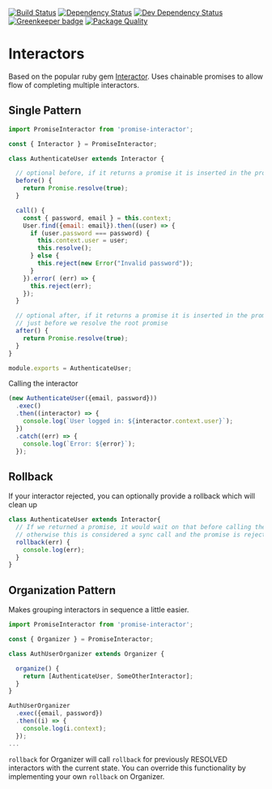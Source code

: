 [![Build Status](https://travis-ci.org/interlock/promise-interactor.svg?branch=master)](https://travis-ci.org/interlock/promise-interactor)
[![Dependency Status](https://david-dm.org/interlock/promise-interactor.svg)](https://david-dm.org/interlock/promise-interactor)
[![Dev Dependency Status](https://david-dm.org/interlock/promise-interactor/dev-status.svg)](https://david-dm.org/interlock/promise-interactor/dev-status)
[![Greenkeeper badge](https://badges.greenkeeper.io/interlock/promise-interactor.svg)](https://greenkeeper.io/)
[![Package Quality](http://npm.packagequality.com/shield/promise-interactor.svg)](http://packagequality.com/#?package=promise-interactor)

# Interactors

Based on the popular ruby gem [Interactor](https://github.com/collectiveidea/interactor). Uses chainable promises to allow
flow of completing multiple interactors.


## Single Pattern

```js
import PromiseInteractor from 'promise-interactor';

const { Interactor } = PromiseInteractor;

class AuthenticateUser extends Interactor {

  // optional before, if it returns a promise it is inserted in the promise chain
  before() {
    return Promise.resolve(true);
  }

  call() {
    const { password, email } = this.context;
    User.find({email: email}).then((user) => {
      if (user.password === password) {
        this.context.user = user;
        this.resolve();
      } else {
        this.reject(new Error("Invalid password"));
      }
    }).error( (err) => {
      this.reject(err);
    });
  }

  // optional after, if it returns a promise it is inserted in the promise chain
  // just before we resolve the root promise
  after() {
    return Promise.resolve(true);
  }
}

module.exports = AuthenticateUser;
```

Calling the interactor

```js
(new AuthenticateUser({email, password}))
  .exec()
  .then((interactor) => {
    console.log(`User logged in: ${interactor.context.user}`);
  })
  .catch((err) => {
    console.log(`Error: ${error}`);
  });

```

## Rollback

If your interactor rejected, you can optionally provide a rollback which will clean up

```js
class AuthenticateUser extends Interactor{
  // If we returned a promise, it would wait on that before calling the reject
  // otherwise this is considered a sync call and the promise is rejected immediately after
  rollback(err) {
    console.log(err);
  }
}
```

## Organization Pattern

Makes grouping interactors in sequence a little easier.

```js
import PromiseInteractor from 'promise-interactor';

const { Organizer } = PromiseInteractor;

class AuthUserOrganizer extends Organizer {

  organize() {
    return [AuthenticateUser, SomeOtherInteractor];
  }
}

AuthUserOrganizer
  .exec({email, password})
  .then((i) => {
    console.log(i.context);
  });
...
```

`rollback` for Organizer will call `rollback` for previously RESOLVED interactors with the current state. You can override this functionality by implementing your own `rollback` on Organizer.
